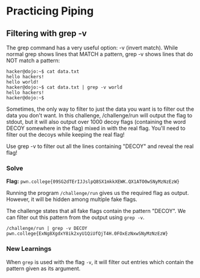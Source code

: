 # Practicing Piping

## Filtering with grep -v
The grep command has a very useful option: -v (invert match). While normal grep shows lines that MATCH a pattern, grep -v shows lines that do NOT match a pattern:
```
hacker@dojo:~$ cat data.txt
hello hackers!
hello world!
hacker@dojo:~$ cat data.txt | grep -v world
hello hackers!
hacker@dojo:~$
```
Sometimes, the only way to filter to just the data you want is to filter out the data you don't want. In this challenge, /challenge/run will output the flag to stdout, but it will also output over 1000 decoy flags (containing the word DECOY somewhere in the flag) mixed in with the real flag. You'll need to filter out the decoys while keeping the real flag!

Use grep -v to filter out all the lines containing "DECOY" and reveal the real flag!


### Solve
**Flag:** `pwn.college{09SG2dTErIJJslpQ8SX1mkkXEWK.QX1ATO0wSNyMzNzEzW}`

Running the program `/challenge/run` gives us the required flag as output. However, it will be hidden among multiple fake flags. 

The challenge states that all fake flags contain the pattern "DECOY". We can filter out this pattern from the output using `grep -v`.

```
/challenge/run | grep -v DECOY
pwn.college{ExNg8XgdxY8ik2xyU1QiUfQjT4H.0FOxEzNxwSNyMzNzEzW}
```

### New Learnings

When `grep` is used with the flag `-v`, it will filter out entries which contain the pattern given as its argument. 